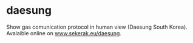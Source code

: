 # daesung
Show gas comunication protocol in human view (Daesung South Korea).
Avalaible online on www.sekerak.eu/daesung.
